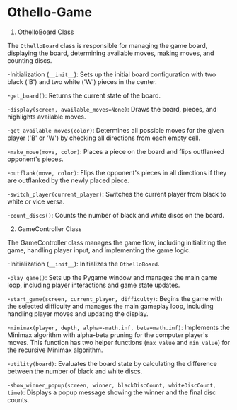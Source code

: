 # Othello-Game

1. OthelloBoard Class

The `OthelloBoard` class is responsible for managing the game board, displaying the board, determining available moves, making moves, and counting discs.

-Initialization (`__init__`): Sets up the initial board configuration with two black ('B') and two white ('W') pieces in the center.

-`get_board()`: Returns the current state of the board.

-`display(screen, available_moves=None)`: Draws the board, pieces, and highlights available moves.

-`get_available_moves(color)`: Determines all possible moves for the given player ('B' or 'W') by checking all directions from each empty cell.

-`make_move(move, color)`: Places a piece on the board and flips outflanked opponent's pieces.

-`outflank(move, color)`: Flips the opponent's pieces in all directions if they are outflanked by the newly placed piece.

-`switch_player(current_player)`: Switches the current player from black to white or vice versa.

-`count_discs()`: Counts the number of black and white discs on the board.

2. GameController Class

The GameController class manages the game flow, including initializing the game, handling player input, and implementing the game logic.

-Initialization (`__init__`): Initializes the `OthelloBoard`.

-`play_game()`: Sets up the Pygame window and manages the main game loop, including player interactions and game state updates.

-`start_game(screen, current_player, difficulty)`: Begins the game with the selected difficulty and manages the main gameplay loop, including handling player moves and updating the display.

-`minimax(player, depth, alpha=-math.inf, beta=math.inf)`: Implements the Minimax algorithm with alpha-beta pruning for the computer player's moves. This function has two helper functions (`max_value` and `min_value`) for the recursive Minimax algorithm.

-`utility(board)`: Evaluates the board state by calculating the difference between the number of black and white discs.

-`show_winner_popup(screen, winner, blackDiscCount, whiteDiscCount, time)`: Displays a popup message showing the winner and the final disc counts.
